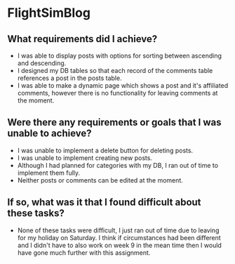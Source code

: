 # FlightSimBlog

## What requirements did I achieve?
- I was able to display posts with options for sorting between ascending and descending.
- I designed my DB tables so that each record of the comments table references a post in the posts table.
- I was able to make a dynamic page which shows a post and it's affiliated comments, however there is no functionality for leaving comments at the moment.

## Were there any requirements or goals that I was unable to achieve?
- I was unable to implement a delete button for deleting posts.
- I was unable to implement creating new posts.
- Although I had planned for categories with my DB, I ran out of time to implement them fully.
- Neither posts or comments can be edited at the moment.

## If so, what was it that I found difficult about these tasks?
- None of these tasks were difficult, I just ran out of time due to leaving for my holiday on Saturday. I think if circumstances had been different and I didn't have to also work on week 9 in the mean time then I would have gone much further with this assignment.
